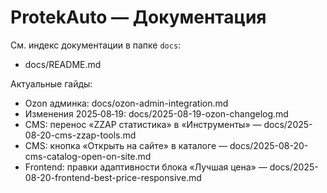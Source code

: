 # ProtekAuto — Документация

См. индекс документации в папке `docs`:

- docs/README.md

Актуальные гайды:
- Ozon админка: docs/ozon-admin-integration.md
- Изменения 2025‑08‑19: docs/2025-08-19-ozon-changelog.md
- CMS: перенос «ZZAP статистика» в «Инструменты» — docs/2025-08-20-cms-zzap-tools.md
 - CMS: кнопка «Открыть на сайте» в каталоге — docs/2025-08-20-cms-catalog-open-on-site.md
 - Frontend: правки адаптивности блока «Лучшая цена» — docs/2025-08-20-frontend-best-price-responsive.md
